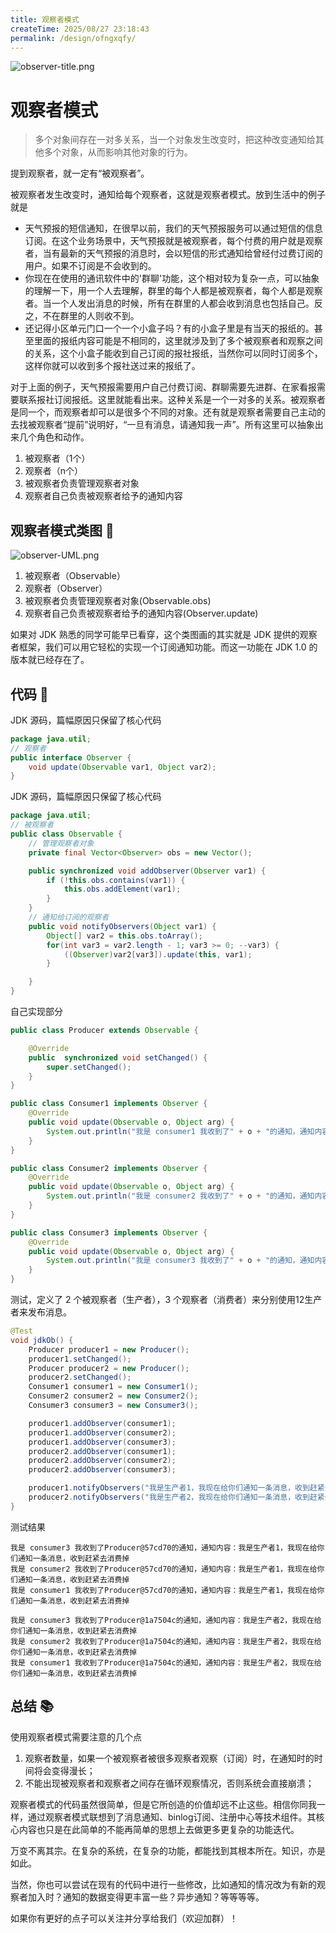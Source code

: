 ```yaml
---
title: 观察者模式
createTime: 2025/08/27 23:18:43
permalink: /design/ofngxqfy/
---
```

![observer-title.png](https://i.loli.net/2020/11/24/NYiKTrU5G2BnkEs.png)

# 观察者模式

> 多个对象间存在一对多关系，当一个对象发生改变时，把这种改变通知给其他多个对象，从而影响其他对象的行为。

提到观察者，就一定有“被观察者”。

被观察者发生改变时，通知给每个观察者，这就是观察者模式。放到生活中的例子就是

- 天气预报的短信通知，在很早以前，我们的天气预报服务可以通过短信的信息订阅。在这个业务场景中，天气预报就是被观察者，每个付费的用户就是观察者，当有最新的天气预报的消息时，会以短信的形式通知给曾经付过费订阅的用户。如果不订阅是不会收到的。
- 你现在在使用的通讯软件中的'群聊'功能，这个相对较为复杂一点，可以抽象的理解一下，用一个人去理解，群里的每个人都是被观察者，每个人都是观察者。当一个人发出消息的时候，所有在群里的人都会收到消息也包括自己。反之，不在群里的人则收不到。
- 还记得小区单元门口一个一个小盒子吗？有的小盒子里是有当天的报纸的。甚至里面的报纸内容可能是不相同的，这里就涉及到了多个被观察者和观察之间的关系，这个小盒子能收到自己订阅的报社报纸，当然你可以同时订阅多个，这样你就可以收到多个报社送过来的报纸了。

对于上面的例子，天气预报需要用户自己付费订阅、群聊需要先进群、在家看报需要联系报社订阅报纸。这里就能看出来。这种关系是一个一对多的关系。被观察者是同一个，而观察者却可以是很多个不同的对象。还有就是观察者需要自己主动的去找被观察者“提前”说明好，“一旦有消息，请通知我一声”。所有这里可以抽象出来几个角色和动作。

1. 被观察者（1个）
2. 观察者（n个）
3. 被观察者负责管理观察者对象
4. 观察者自己负责被观察者给予的通知内容

## 观察者模式类图 📌

![observer-UML.png](https://i.loli.net/2020/11/24/ybnYo1RH5wNC9Gk.png)

1. 被观察者（Observable）
2. 观察者（Observer）
3. 被观察者负责管理观察者对象(Observable.obs)
4. 观察者自己负责被观察者给予的通知内容(Observer.update)

如果对 JDK 熟悉的同学可能早已看穿，这个类图画的其实就是 JDK 提供的观察者框架，我们可以用它轻松的实现一个订阅通知功能。而这一功能在 JDK 1.0 的版本就已经存在了。

## 代码 📃

JDK 源码，篇幅原因只保留了核心代码

```java
package java.util;
// 观察者
public interface Observer {
    void update(Observable var1, Object var2);
}
```

JDK 源码，篇幅原因只保留了核心代码

```java
package java.util;
// 被观察者
public class Observable {
	// 管理观察者对象
    private final Vector<Observer> obs = new Vector();

    public synchronized void addObserver(Observer var1) {
        if (!this.obs.contains(var1)) {
            this.obs.addElement(var1);
        }
    }
    // 通知给订阅的观察者
 	public void notifyObservers(Object var1) {
        Object[] var2 = this.obs.toArray();
        for(int var3 = var2.length - 1; var3 >= 0; --var3) {
            ((Observer)var2[var3]).update(this, var1);
        }

    }
}
```

自己实现部分

```java
public class Producer extends Observable {

    @Override
    public  synchronized void setChanged() {
        super.setChanged();
    }
}
```

```java
public class Consumer1 implements Observer {
    @Override
    public void update(Observable o, Object arg) {
        System.out.println("我是 consumer1 我收到了" + o + "的通知，通知内容：" + arg);
    }
}
```

```java
public class Consumer2 implements Observer {
    @Override
    public void update(Observable o, Object arg) {
        System.out.println("我是 consumer2 我收到了" + o + "的通知，通知内容：" + arg);
    }
}
```

```java
public class Consumer3 implements Observer {
    @Override
    public void update(Observable o, Object arg) {
        System.out.println("我是 consumer3 我收到了" + o + "的通知，通知内容：" + arg);
    }
}
```

测试，定义了 2 个被观察者（生产者），3 个观察者（消费者）来分别使用12生产者来发布消息。

```java
@Test
void jdkOb() {
    Producer producer1 = new Producer();
    producer1.setChanged();
    Producer producer2 = new Producer();
    producer2.setChanged();
    Consumer1 consumer1 = new Consumer1();
    Consumer2 consumer2 = new Consumer2();
    Consumer3 consumer3 = new Consumer3();

    producer1.addObserver(consumer1);
    producer1.addObserver(consumer2);
    producer1.addObserver(consumer3);
    producer2.addObserver(consumer1);
    producer2.addObserver(consumer2);
    producer2.addObserver(consumer3);

    producer1.notifyObservers("我是生产者1，我现在给你们通知一条消息，收到赶紧去消费掉");
    producer2.notifyObservers("我是生产者2，我现在给你们通知一条消息，收到赶紧去消费掉");
}
```

测试结果

```text
我是 consumer3 我收到了Producer@57cd70的通知，通知内容：我是生产者1，我现在给你们通知一条消息，收到赶紧去消费掉
我是 consumer2 我收到了Producer@57cd70的通知，通知内容：我是生产者1，我现在给你们通知一条消息，收到赶紧去消费掉
我是 consumer1 我收到了Producer@57cd70的通知，通知内容：我是生产者1，我现在给你们通知一条消息，收到赶紧去消费掉

我是 consumer3 我收到了Producer@1a7504c的通知，通知内容：我是生产者2，我现在给你们通知一条消息，收到赶紧去消费掉
我是 consumer2 我收到了Producer@1a7504c的通知，通知内容：我是生产者2，我现在给你们通知一条消息，收到赶紧去消费掉
我是 consumer1 我收到了Producer@1a7504c的通知，通知内容：我是生产者2，我现在给你们通知一条消息，收到赶紧去消费掉
```



## 总结 📚

使用观察者模式需要注意的几个点

1. 观察者数量，如果一个被观察者被很多观察者观察（订阅）时，在通知时的时间将会变得漫长；
2. 不能出现被观察者和观察者之间存在循环观察情况，否则系统会直接崩溃；

观察者模式的代码虽然很简单，但是它所创造的价值却远不止这些。相信你同我一样，通过观察者模式联想到了消息通知、binlog订阅、注册中心等技术组件。其核心内容也只是在此简单的不能再简单的思想上去做更多更复杂的功能迭代。

万变不离其宗。在复杂的系统，在复杂的功能，都能找到其根本所在。知识，亦是如此。

当然，你也可以尝试在现有的代码中进行一些修改，比如通知的情况改为有新的观察者加入时？通知的数据变得更丰富一些？异步通知？等等等等。

如果你有更好的点子可以关注并分享给我们（欢迎加群）！



